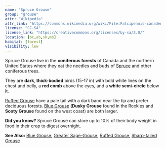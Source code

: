 ```yaml
---
name: "Spruce Grouse"
group: "grouse"
attr: "Wikipedia"
attr_link: "https://commons.wikimedia.org/wiki/File:Falcipennis-canadensis-001.jpg"
license: "CC-SA"
license_link: "https://creativecommons.org/licenses/by-sa/3.0/"
location: [bc,ab,sk,mb]
habitat: [forest]
visibility: low
---
```

Spruce Grouse live in the **coniferous forests** of Canada and the northern United States where they eat the needles and buds of [Spruce](/trees/spruce/) and other coniferous trees.

They are **dark**, **thick-bodied** birds (15-17 in) with bold white lines on the chest and belly, a **red comb** above the eyes, and a **white semi-circle** below it.

[Ruffed Grouse](/birds/rufgrouse/) have a pale tail with a dark band near the tip and prefer deciduous forests. [Blue Grouse](/birds/blugrouse/) (__Dusky Grouse__ found in the Rockies and __Sooty Grouse__ found on the west coast) are both larger.

**Did you know?** Spruce Grouse can store up to 10% of their body weight in food in their crop to digest overnight.

<!-- generated, do not edit -->
**See Also:**
[Blue Grouse](/birds/blugrouse/),
[Greater Sage-Grouse](/birds/gresage/),
[Ruffed Grouse](/birds/rufgrouse/),
[Sharp-tailed Grouse](/birds/shtgrouse/)
